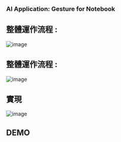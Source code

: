 ### AI Application: Gesture for Notebook

## 整體運作流程 : ##

![image](https://user-images.githubusercontent.com/66662065/138554085-f1efd3be-319a-446d-b975-e86434d73f02.png)



## 整體運作流程 : ##

![image](https://user-images.githubusercontent.com/66662065/138554004-8ee49b54-6b1c-4faf-8493-a4037a4337a3.png)


## 實現 ##

![image](https://user-images.githubusercontent.com/66662065/138554125-530a4397-e088-46a6-86eb-2e80b3da95a5.png)

## DEMO ##


